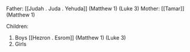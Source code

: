 Father: [[Judah . Juda . Yehuda]] (Matthew 1) (Luke 3)
Mother: [[Tamar]] (Matthew 1)

Children:
1) Boys
	[[Hezron . Esrom]] (Matthew 1) (Luke 3)
2) Girls
	